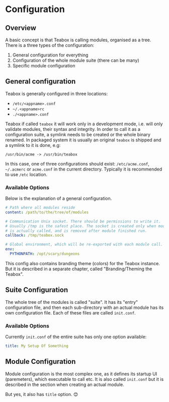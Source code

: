# Configuration

## Overview

A basic concept is that Teabox is calling modules, organised as a tree.
There is a three types of the configuration:

1. General configuration for everything
2. Configuration of the whole module suite (there can be many)
3. Specific module configuration

## General configuration

Teabox is generally configured in three locations:

- `/etc/<appname>.conf`
- `~/.<appname>rc`
- `./<appname>.conf`

Teabox if called `teabox` it will work only in a development mode, i.e. will only validate
modules, their syntax and integrity. In order to call it as a configuration suite,
a symlink needs to be created or the whole binary renamed. In packaged system it is usually
an original `teabox` is shipped and a symlink to it is done, e.g:

    /usr/bin/acme -> /usr/bin/teabox

In this case, one of three configurations should exist: `/etc/acme.conf`, `~/.acmerc` or
 `acme.conf` in the current directory. Typically it is recommended to use `/etc` location.

### Available Options

Below is the explanation of a general configuration.

```yaml
# Path where all modules reside
content: /path/to/the/tree/of/modules

# Communication Unix socket. There should be permissions to write it.
# Usually /tmp is the safest place. The socket is created only when module
# is actually called, and is removed after module finished run.
callback: /tmp/teabox.sock

# Global environment, which will be re-exported with each module call.
env:
  PYTHONPATH: /opt/scary/dungeons
```

This config also contains branding theme (colors) for the Teabox instance. But it is described
in a separate chapter, called "Branding/Theming the Teabox".

## Suite Configuration

The whole tree of the modules is called "suite". It has its "entry" configuration file,
and then each sub-directory with an actual module has its own configuration file. Each of these
files are called `init.conf`.

### Available Options

Currently `init.conf` of the entire suite has only one option available:

```yaml
title: My Setup Of Something
```

## Module Configuration

Module configuration is the most complex one, as it defines its startup UI (paremeters),
which executable to call etc. It is also called `init.conf` but it is described in the section
when creating an actual module.

But yes, it also has `title` option. 😊
